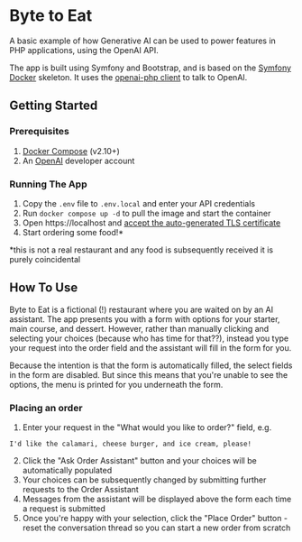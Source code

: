 # Byte to Eat

A basic example of how Generative AI can be used to power features in PHP applications, using the OpenAI API.

The app is built using Symfony and Bootstrap, and is based on the [Symfony Docker](https://github.com/dunglas/symfony-docker) skeleton.
It uses the [openai-php client](https://github.com/openai-php/client) to talk to OpenAI.

## Getting Started

### Prerequisites

1. [Docker Compose](https://docs.docker.com/compose/install/) (v2.10+)
2. An [OpenAI](https://platform.openai.com/) developer account

### Running The App

1. Copy the `.env` file to `.env.local` and enter your API credentials
2. Run `docker compose up -d` to pull the image and start the container
3. Open https://localhost and [accept the auto-generated TLS certificate](https://stackoverflow.com/questions/7580508/getting-chrome-to-accept-self-signed-localhost-certificate/15076602#15076602)
4. Start ordering some food!*

*this is not a real restaurant and any food is subsequently received it is purely coincidental

## How To Use

Byte to Eat is a fictional (!) restaurant where you are waited on by an AI assistant.
The app presents you with a form with options for your starter, main course, and dessert. 
However, rather than manually clicking and selecting your choices (because who has time for that??),
instead you type your request into the order field and the assistant will fill in the form for you.

Because the intention is that the form is automatically filled, the select fields in the form are disabled. But since
this means that you're unable to see the options, the menu is printed for you underneath the form.

### Placing an order

1. Enter your request in the "What would you like to order?" field, e.g.
```
I'd like the calamari, cheese burger, and ice cream, please! 
```
2. Click the "Ask Order Assistant" button and your choices will be automatically populated
3. Your choices can be subsequently changed by submitting further requests to the Order Assistant
4. Messages from the assistant will be displayed above the form each time a request is submitted
5. Once you're happy with your selection, click the "Place Order" button - reset the conversation thread so you can start a new order from scratch
